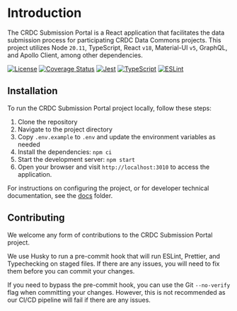 # Introduction

The CRDC Submission Portal is a React application that facilitates the data submission process for participating CRDC Data Commons projects. This project utilizes Node `20.11`, TypeScript, React `v18`, Material-UI `v5`, GraphQL, and Apollo Client, among other dependencies.

[![License](https://img.shields.io/badge/License-MIT-blue.svg)](https://opensource.org/licenses/MIT)
[![Coverage Status](https://coveralls.io/repos/github/CBIIT/crdc-datahub-ui/badge.svg?branch=main)](https://coveralls.io/github/CBIIT/crdc-datahub-ui?branch=main)
[![Jest](https://github.com/CBIIT/crdc-datahub-ui/actions/workflows/test.yml/badge.svg)](https://github.com/CBIIT/crdc-datahub-ui/actions/workflows/test.yml)
[![TypeScript](https://github.com/CBIIT/crdc-datahub-ui/actions/workflows/typescript.yml/badge.svg)](https://github.com/CBIIT/crdc-datahub-ui/actions/workflows/typescript.yml)
[![ESLint](https://github.com/CBIIT/crdc-datahub-ui/actions/workflows/lint.yml/badge.svg)](https://github.com/CBIIT/crdc-datahub-ui/actions/workflows/lint.yml)

## Installation

To run the CRDC Submission Portal project locally, follow these steps:

1. Clone the repository
2. Navigate to the project directory
3. Copy `.env.example` to `.env` and update the environment variables as needed
4. Install the dependencies: `npm ci`
5. Start the development server: `npm start`
6. Open your browser and visit `http://localhost:3010` to access the application.

For instructions on configuring the project, or for developer technical documentation, see the [docs](./docs/index.md) folder.

## Contributing

We welcome any form of contributions to the CRDC Submission Portal project.

We use Husky to run a pre-commit hook that will run ESLint, Prettier, and Typechecking on staged files. If there are any issues, you will need to fix them before you can commit your changes.

If you need to bypass the pre-commit hook, you can use the Git `--no-verify` flag when committing your changes. However, this is not recommended as our CI/CD pipeline will fail if there are any issues.
